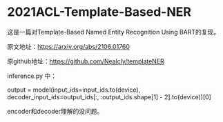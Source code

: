 # 2021ACL-Template-Based-NER
这是一篇对Template-Based Named Entity Recognition Using BART的复现。

原文地址：https://arxiv.org/abs/2106.01760

原github地址：https://github.com/Nealcly/templateNER

inference.py 中：

output = model(input_ids=input_ids.to(device), decoder_input_ids=output_ids[:, :output_ids.shape[1] - 2].to(device))[0]

encoder和decoder理解的没问题。
